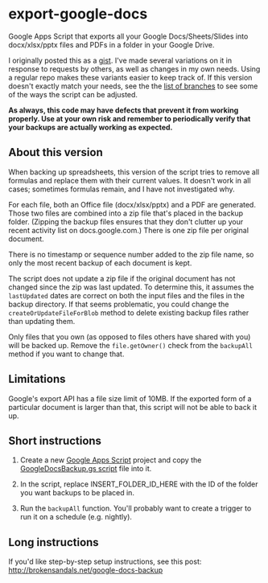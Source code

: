 # export-google-docs

Google Apps Script that exports all your Google Docs/Sheets/Slides into docx/xlsx/pptx files and PDFs in a folder in your Google Drive.

I originally posted this as a [gist](https://gist.github.com/brokensandals/6b77f73666323d6e4b94ff1df12a532a).
I've made several variations on it in response to requests by others, as well as changes in my own needs.
Using a regular repo makes these variants easier to keep track of.
If this version doesn't exactly match your needs, see the the [list of branches](https://github.com/brokensandals/export-google-docs/branches/all) to see some of the ways the script can be adjusted.

**As always, this code may have defects that prevent it from working properly. Use at your own risk and remember to periodically verify that your backups are actually working as expected.**

## About this version

When backing up spreadsheets, this version of the script tries to remove all formulas and replace them with their current values.
It doesn't work in all cases; sometimes formulas remain, and I have not investigated why.

For each file, both an Office file (docx/xlsx/pptx) and a PDF are generated.
Those two files are combined into a zip file that's placed in the backup folder.
(Zipping the backup files ensures that they don't clutter up your recent activity list on docs.google.com.)
There is one zip file per original document.

There is no timestamp or sequence number added to the zip file name, so only the most recent backup of each document is kept.

The script does not update a zip file if the original document has not changed since the zip was last updated.
To determine this, it assumes the `lastUpdated` dates are correct on both the input files and the files in the backup directory.
If that seems problematic, you could change the `createOrUpdateFileForBlob` method to delete existing backup files rather than updating them.

Only files that you own (as opposed to files others have shared with you) will be backed up.
Remove the `file.getOwner()` check from the `backupAll` method if you want to change that.

## Limitations

Google's export API has a file size limit of 10MB.
If the exported form of a particular document is larger than that, this script will not be able to back it up.

## Short instructions

1. Create a new [Google Apps Script](https://script.google.com/) project and copy the [GoogleDocsBackup.gs script](GoogleDocsBackup.gs) file into it.

2. In the script, replace INSERT_FOLDER_ID_HERE with the ID of the folder you want backups to be placed in.

3. Run the `backupAll` function.
You'll probably want to create a trigger to run it on a schedule (e.g. nightly).

## Long instructions

If you'd like step-by-step setup instructions, see this post: http://brokensandals.net/google-docs-backup
